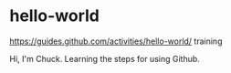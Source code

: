 # hello-world
https://guides.github.com/activities/hello-world/ training

Hi, I'm Chuck.  Learning the steps for using Github.
